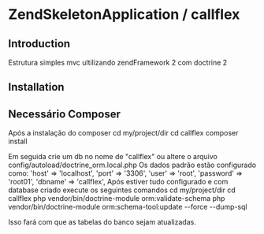 ZendSkeletonApplication / callflex
=======================

Introduction
------------
Estrutura simples mvc ultilizando zendFramework 2 com doctrine 2

Installation
------------

Necessário Composer
----------------------------
Após a instalação do composer
    cd my/project/dir
    cd callflex
    composer install

Em seguida crie um db no nome de "callflex" ou altere o arquivo config/autoload/doctrine_orm.local.php
Os dados padrão estão configurado como:
                    'host'     => 'localhost',
                    'port'     => '3306',
                    'user'     => 'root',
                    'password' => 'root01',
                    'dbname'   => 'callflex',
 Após estiver tudo configurado e com database criado execute os seguintes comandos
    cd my/project/dir
    cd callflex
    php vendor/bin/doctrine-module orm:validate-schema
    php vendor/bin/doctrine-module orm:schema-tool:update  --force --dump-sql

Isso fará com que as tabelas do banco sejam atualizadas.
